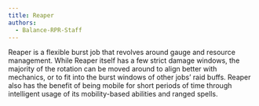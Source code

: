 ```yaml
---
title: Reaper
authors:
  - Balance-RPR-Staff
---
```

Reaper is a flexible burst job that revolves around gauge and resource management. While Reaper itself has a few strict damage windows, the majority of the rotation can be moved around to align better with mechanics, or to fit into the burst windows of other jobs’ raid buffs. Reaper also has the benefit of being mobile for short periods of time through intelligent usage of its mobility-based abilities and ranged spells.